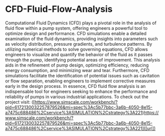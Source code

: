 # CFD-Fluid-Flow-Analysis
Computational Fluid Dynamics (CFD) plays a pivotal role in the analysis of fluid flow within a pump system, offering engineers a powerful tool to optimize design and performance. CFD simulations enable a detailed examination of the fluid dynamics, providing insights into parameters such as velocity distribution, pressure gradients, and turbulence patterns. By utilizing numerical methods to solve governing equations, CFD allows engineers to visualize and quantify the behavior of the fluid as it passes through the pump, identifying potential areas of improvement. This analysis aids in the refinement of pump design, optimizing efficiency, reducing energy consumption, and minimizing wear and tear. Furthermore, CFD simulations facilitate the identification of potential issues such as cavitation or flow separation, enabling engineers to implement corrective measures early in the design process. In essence, CFD fluid flow analysis is an indispensable tool for engineers seeking to enhance the performance and reliability of pumps in various industrial applications.
To check out the project visit: ([https://www.simscale.com/workbench/?pid=6172130032257879526&mi=spec%3Ac5b77bbc-3a6b-4050-8e15-a7475c688486%2Cservice%3ASIMULATION%2Cstrategy%3A221)https://www.simscale.com/workbench/?pid=6172130032257879526&mi=spec%3Ac5b77bbc-3a6b-4050-8e15-a7475c688486%2Cservice%3ASIMULATION%2Cstrategy%3A221]([url])
